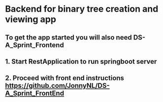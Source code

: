 # Backend for binary tree creation and viewing app #
## To get the app started you will also need DS-A_Sprint_Frontend
## 1. Start RestApplication to run springboot server
## 2. Proceed with front end instructions https://github.com/JonnyNL/DS-A_Sprint_FrontEnd